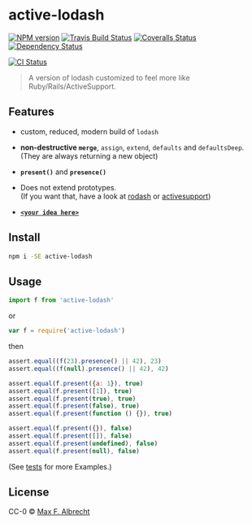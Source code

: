 # active-lodash

[![NPM version][npm-image]][npm-url]
[![Travis Build Status][travis-image]][travis-url]
[![Coveralls Status][coveralls-image]][coveralls-url]
[![Dependency Status][depstat-image]][depstat-url]
<!-- [![Downloads][download-badge]][npm-url] -->
[![CI Status][cider-image]][cider-url]

> A version of lodash customized to feel more like Ruby/Rails/ActiveSupport.

## Features

-   custom, reduced, modern build of `lodash`

-   **non-destructive `merge`**, `assign`, `extend`,
    `defaults` and `defaultsDeep`.  
(They are always returning a new object)

-   **`present()`** and **`presence()`**

-   Does not extend prototypes.  
(If you want that, have a look at [rodash][] or [activesupport][])

-   [**`<your idea here>`**](https://github.com/eins78/active-lodash/issues)

## Install

```sh
npm i -SE active-lodash
```

## Usage

```js
import f from 'active-lodash'
```

or

```js
var f = require('active-lodash')

```

then

```js
assert.equal((f(23).presence() || 42), 23)
assert.equal((f(null).presence() || 42), 42)

assert.equal(f.present({a: 1}), true)
assert.equal(f.present([1]), true)
assert.equal(f.present(true), true)
assert.equal(f.present(false), true)
assert.equal(f.present(function () {}), true)

assert.equal(f.present({}), false)
assert.equal(f.present([]), false)
assert.equal(f.present(undefined), false)
assert.equal(f.present(null), false)
```

(See [tests][] for more Examples.)

## License

CC-0 © [Max F. Albrecht](http://github.com/eins78)

[tests]: https://github.com/eins78/active-lodash/blob/master/test/tests.js
[lodash-inflection]: https://www.npmjs.com/package/lodash-inflection
[rodash]: https://github.com/obie/rodash
[activesupport]: https://www.npmjs.com/package/activesupport

[npm-url]: https://npmjs.org/package/active-lodash
[npm-image]: https://img.shields.io/npm/v/active-lodash.svg?style=flat-square

[cider-url]: http://ci.zhdk.ch/cider-ci/ui/public/active-lodash/cider-ci/Test/summary.html
[cider-image]: http://ci.zhdk.ch/cider-ci/ui/public/active-lodash/master/Test/summary.svg?respond_width_200&orientation=horizontal
[travis-url]: https://travis-ci.org/eins78/active-lodash
[travis-image]: https://img.shields.io/travis/eins78/active-lodash.svg?style=flat-square

[coveralls-url]: https://coveralls.io/r/eins78/active-lodash
[coveralls-image]: https://img.shields.io/coveralls/eins78/active-lodash.svg?style=flat-square

[depstat-url]: https://david-dm.org/eins78/active-lodash
[depstat-image]: https://david-dm.org/eins78/active-lodash.svg?style=flat-square

[download-badge]: http://img.shields.io/npm/dm/active-lodash.svg?style=flat-square
